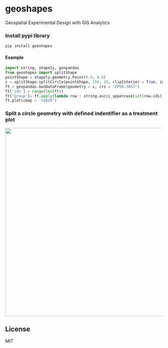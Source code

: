 # geoshapes
Geospatial Experimental Design with GIS Analytics

### Install pypi library
```python
pip install geoshapes
```
#### Example
```python
import string, shapely, geopandas
from geoshapes import splitShape
pointShape = shapely.geometry.Point(0.0, 0.0)
c = splitShape.splitCircle(pointShape, 150, 45, clipInterior = True, innerWidth = 50, getGeom = 'Both')
ft = geopandas.GeoDataFrame(geometry = c, crs = 'EPSG:3857')
ft['ids'] = range(len(ft))
ft['Group']= ft.apply(lambda row : string.ascii_uppercase[int(row.ids)], axis = 1)
ft.plot(cmap = 'tab20')
```
### Split a circle geometry with defined indentifier as a treatment plot
<p align="center">
<img src="https://github.com/abiraihan/geoshapes/blob/master/images/splitCircle.png" width="600">
</p>

License
----
MIT
